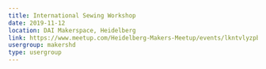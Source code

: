 ```yaml
---
title: International Sewing Workshop
date: 2019-11-12
location: DAI Makerspace, Heidelberg
link: https://www.meetup.com/Heidelberg-Makers-Meetup/events/lkntvlyzpbqb/
usergroup: makershd
type: usergroup
---
```

